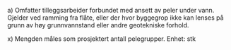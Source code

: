 a) Omfatter tilleggsarbeider forbundet med ansett av peler under vann. Gjelder ved ramming fra flåte, eller der hvor byggegrop ikke kan lenses på grunn av høy grunnvannstand eller andre geotekniske forhold.

x) Mengden måles som prosjektert antall pelegrupper. Enhet: stk

